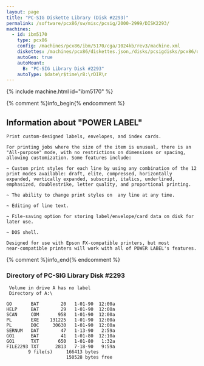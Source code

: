 ```yaml
---
layout: page
title: "PC-SIG Diskette Library (Disk #2293)"
permalink: /software/pcx86/sw/misc/pcsig/2000-2999/DISK2293/
machines:
  - id: ibm5170
    type: pcx86
    config: /machines/pcx86/ibm/5170/cga/1024kb/rev3/machine.xml
    diskettes: /machines/pcx86/diskettes.json,/disks/pcsigdisks/pcx86/diskettes.json
    autoGen: true
    autoMount:
      B: "PC-SIG Library Disk #2293"
    autoType: $date\r$time\rB:\rDIR\r
---
```


{% include machine.html id="ibm5170" %}

{% comment %}info_begin{% endcomment %}

## Information about "POWER LABEL"

    Print custom-designed labels, envelopes, and index cards.
    
    For printing jobs where the size of the item is unusual, there is an
    "All-purpose" mode, with no restrictions on dimensions or spacing,
    allowing customization. Some features include:
    
    ~ Custom print styles for each line by using any combination of the 12
    print modes available: draft, elite, compressed, horizontally
    expanded, vertically expanded, subscript, italics, underlined,
    emphasized, doublestrike, letter quality, and proportional printing.
    
    ~ The ability to change print styles on  any line at any time.
    
    ~ Editing of line text.
    
    ~ File-saving option for storing label/envelope/card data on disk for
    later use.
    
    ~ DOS shell.
    
    Designed for use with Epson FX-compatible printers, but most
    near-compatible printers will work with all of POWER LABEL's features.
{% comment %}info_end{% endcomment %}


### Directory of PC-SIG Library Disk #2293

     Volume in drive A has no label
     Directory of A:\

    GO       BAT        20   1-01-90  12:00a
    HELP     BAT        29   1-01-90  12:00a
    SCAN     COM       958   1-01-90  12:00a
    PL       EXE    131225   1-01-90  12:00a
    PL       DOC     30630   1-01-90  12:00a
    SERNUM   DAT        47   1-13-90   2:59a
    GO1      BAT        41   1-01-80  12:10a
    GO1      TXT       650   1-01-80   1:32a
    FILE2293 TXT      2813   7-18-90   9:59a
            9 file(s)     166413 bytes
                          150528 bytes free
